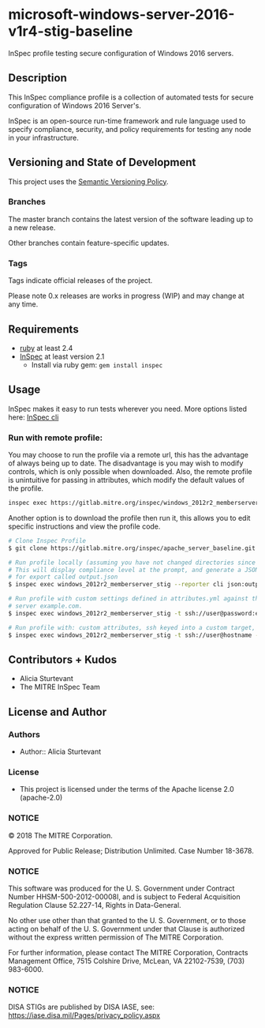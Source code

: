 # microsoft-windows-server-2016-v1r4-stig-baseline

InSpec profile testing secure configuration of Windows 2016 servers.

## Description

This InSpec compliance profile is a collection of automated tests for secure configuration of Windows 2016 Server's.

InSpec is an open-source run-time framework and rule language used to specify compliance, security, and policy requirements for testing any node in your infrastructure.

## Versioning and State of Development
This project uses the [Semantic Versioning Policy](https://semver.org/). 

### Branches
The master branch contains the latest version of the software leading up to a new release. 

Other branches contain feature-specific updates. 

### Tags
Tags indicate official releases of the project.

Please note 0.x releases are works in progress (WIP) and may change at any time.   

## Requirements

- [ruby](https://www.ruby-lang.org/en/) at least 2.4
- [InSpec](http://inspec.io/) at least version 2.1
    - Install via ruby gem: `gem install inspec`

## Usage
InSpec makes it easy to run tests wherever you need. More options listed here: [InSpec cli](http://inspec.io/docs/reference/cli/)

### Run with remote profile:
You may choose to run the profile via a remote url, this has the advantage of always being up to date.
The disadvantage is you may wish to modify controls, which is only possible when downloaded.
Also, the remote profile is unintuitive for passing in attributes, which modify the default values of the profile.
``` bash
inspec exec https://gitlab.mitre.org/inspec/windows_2012r2_memberserver_stig/repository/master/archive.tar.gz
```

Another option is to download the profile then run it, this allows you to edit specific instructions and view the profile code.
``` bash
# Clone Inspec Profile
$ git clone https://gitlab.mitre.org/inspec/apache_server_baseline.git

# Run profile locally (assuming you have not changed directories since cloning)
# This will display compliance level at the prompt, and generate a JSON file 
# for export called output.json
$ inspec exec windows_2012r2_memberserver_stig --reporter cli json:output.json

# Run profile with custom settings defined in attributes.yml against the target 
# server example.com. 
$ inspec exec windows_2012r2_memberserver_stig -t ssh://user@password:example.com --attrs attributes.yml --reporter cli json:output.json

# Run profile with: custom attributes, ssh keyed into a custom target, and sudo.
$ inspec exec windows_2012r2_memberserver_stig -t ssh://user@hostname -i /path/to/key --sudo --attrs attributes.yml --reporter cli json:output.json
```


## Contributors + Kudos

- Alicia Sturtevant
- The MITRE InSpec Team

## License and Author

### Authors

- Author:: Alicia Sturtevant

### License 

* This project is licensed under the terms of the Apache license 2.0 (apache-2.0)

### NOTICE

© 2018 The MITRE Corporation.  

Approved for Public Release; Distribution Unlimited. Case Number 18-3678.  

### NOTICE 

This software was produced for the U. S. Government under Contract Number HHSM-500-2012-00008I, and is subject to Federal Acquisition Regulation Clause 52.227-14, Rights in Data-General.  

No other use other than that granted to the U. S. Government, or to those acting on behalf of the U. S. Government under that Clause is authorized without the express written permission of The MITRE Corporation.  

For further information, please contact The MITRE Corporation, Contracts Management Office, 7515 Colshire Drive, McLean, VA  22102-7539, (703) 983-6000.  

### NOTICE

DISA STIGs are published by DISA IASE, see: https://iase.disa.mil/Pages/privacy_policy.aspx   
